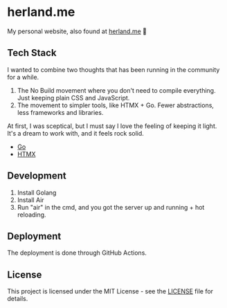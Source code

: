 # herland.me

My personal website, also found at [herland.me](https://herland.me) 🥳

## Tech Stack
I wanted to combine two thoughts that has been running in the community for a while. 

1. The No Build movement where you don't need to compile everything. Just keeping plain CSS and JavaScript.
2. The movement to simpler tools, like HTMX + Go. Fewer abstractions, less frameworks and libraries.

At first, I was sceptical, but I must say I love the feeling of keeping it light. It's a dream to work with, and it feels rock solid.

- [Go](https://go.dev/)
- [HTMX](https://htmx.org/)

## Development
1. Install Golang
2. Install Air
3. Run "air" in the cmd, and you got the server up and running + hot reloading.

## Deployment
The deployment is done through GitHub Actions.

## License
This project is licensed under the MIT License - see the [LICENSE](LICENSE) file for details.
